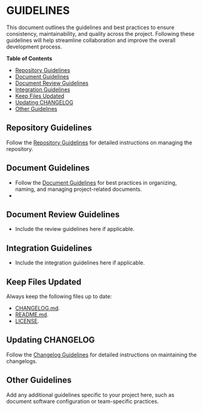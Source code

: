 # GUIDELINES

This document outlines the guidelines and best practices to ensure consistency, maintainability, and quality across the project. Following these guidelines will help streamline collaboration and improve the overall development process.

**Table of Contents**

- [Repository Guidelines](#repository-guidelines)
- [Document Guidelines](#document-guidelines)
- [Document Review Guidelines](#document-review-guidelines)
- [Integration Guidelines](#integration-guidelines)
- [Keep Files Updated](#keep-files-updated)
- [Updating CHANGELOG](#updating-changelog)
- [Other Guidelines](#other-guidelines)

## Repository Guidelines

Follow the [Repository Guidelines](https://github.com/DigiXess/repo-guidelines/blob/4fb6dbd51f42b6930bebed033736b934633320fd/document-repo-guidelines.md "Document Repository Guidelines") for detailed instructions on managing the repository.

## Document Guidelines

- Follow the [Document Guidelines](/docs/document-guidelines.md "Document Guidelines") for best practices in organizing, naming, and managing project-related documents.
- 
<!-- Add any additional repository-specific guidelines here if applicable. -->
## Document Review Guidelines

- Include the review guidelines here if applicable.

## Integration Guidelines

- Include the integration guidelines here if applicable.

## Keep Files Updated

Always keep the following files up to date:
- [CHANGELOG.md](/CHANGELOG.md).
- [README.md](/README.md).
- [LICENSE](/LICENSE).

## Updating CHANGELOG

Follow the [Changelog Guidelines](https://github.com/DigiXess/repo-guidelines/blob/main/common/changelog-guidelines.md "Changelog Guidelines") for detailed instructions on maintaining the changelogs.

## Other Guidelines

Add any additional guidelines specific to your project here, such as document software configuration or team-specific practices.
